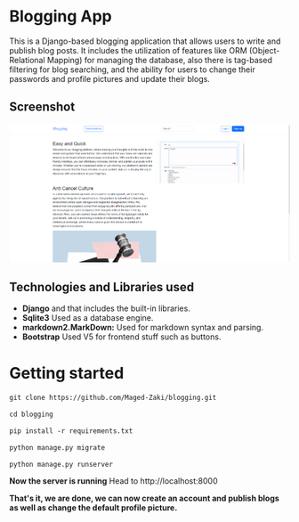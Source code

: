 # Blogging App
This is a Django-based blogging application that allows users to write and publish blog posts. It includes the utilization of features like ORM (Object-Relational Mapping) for managing the database, also there is tag-based filtering for blog searching, and the ability for users to change their passwords and profile pictures and update their blogs.

## Screenshot
![](https://github.com/Maged-Zaki/blogging/blob/main/GitHubReadMe.PNG)

## Technologies and Libraries used
- **Django** and that includes the built-in libraries.
- **Sqlite3** Used as a database engine.
- **markdown2.MarkDown:** Used for markdown syntax and parsing.
- **Bootstrap** Used V5 for frontend stuff such as buttons.


# Getting started
```
git clone https://github.com/Maged-Zaki/blogging.git
```

```
cd blogging

```

```
pip install -r requirements.txt

```

```
python manage.py migrate
```

```
python manage.py runserver
```
**Now the server is running**
Head to http://localhost:8000

**That's it, we are done, we can now create an account and publish blogs as well as change the default profile picture.**
